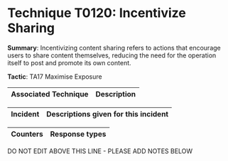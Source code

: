 # Technique T0120: Incentivize Sharing

**Summary**: Incentivizing content sharing refers to actions that encourage users to share content themselves, reducing the need for the operation itself to post and promote its own content.

**Tactic**: TA17 Maximise Exposure 


| Associated Technique | Description |
| --------- | ------------------------- |



| Incident | Descriptions given for this incident |
| -------- | -------------------- |



| Counters | Response types |
| -------- | -------------- |


DO NOT EDIT ABOVE THIS LINE - PLEASE ADD NOTES BELOW